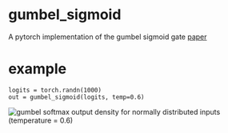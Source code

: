 # gumbel_sigmoid

A pytorch implementation of the gumbel sigmoid gate [paper]([https://duckduckgo.com](https://arxiv.org/pdf/1611.00712.pdf))

# example

```
logits = torch.randn(1000)
out = gumbel_sigmoid(logits, temp=0.6)
```
![gumbel softmax output density for normally distributed inputs (temperature = 0.6)](https://github.com/sirluk/gumbel_sigmoid/blob/main/example.jpg?raw=true)

